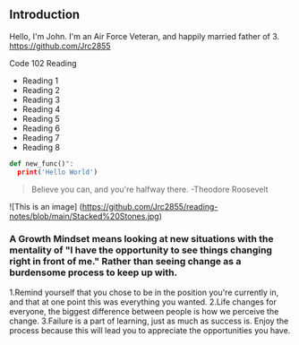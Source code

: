 ## Introduction
Hello, I'm John. I'm an Air Force Veteran, and happily married father of 3. https://github.com/Jrc2855

Code 102 Reading

- Reading 1
- Reading 2
- Reading 3
- Reading 4
- Reading 5
- Reading 6
- Reading 7
- Reading 8

```python
def new_func()":
  print('Hello World')
```
> Believe you can, and you're halfway there. -Theodore Roosevelt 

![This is an image] (https://github.com/Jrc2855/reading-notes/blob/main/Stacked%20Stones.jpg)

### A Growth Mindset means looking at new situations with the mentality of "I have the opportunity to see things changing right in front of me." Rather than seeing change as a burdensome process to keep up with. 

1.Remind yourself that you chose to be in the position you're currently in, and that at one point this was everything you wanted. 
2.Life changes for everyone, the biggest difference between people is how we perceive the change. 
3.Failure is a part of learning, just as much as success is. Enjoy the process because this will lead you to appreciate the opportunities you have. 





